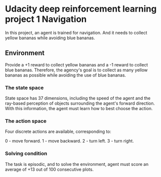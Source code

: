 # Udacity deep reinforcement learning project 1 Navigation
In this project, an agent is trained for navigation. And it needs to collect yellow bananas while avoiding blue bananas.

## Environment
Provide a +1 reward to collect yellow bananas and a -1 reward to collect blue bananas. Therefore, the agency's goal is to collect as many yellow bananas as possible while avoiding the use of blue bananas.

### The state space 
State space has 37 dimensions, including the speed of the agent and the ray-based perception of objects surrounding the agent's forward direction. With this information, the agent must learn how to best choose the action.

### The action space
Four discrete actions are available, corresponding to:

0 - move forward.
1 - move backward.
2 - turn left.
3 - turn right.

### Solving condition
The task is episodic, and to solve the environment, agent must score an average of +13 out of 100 consecutive plots.

